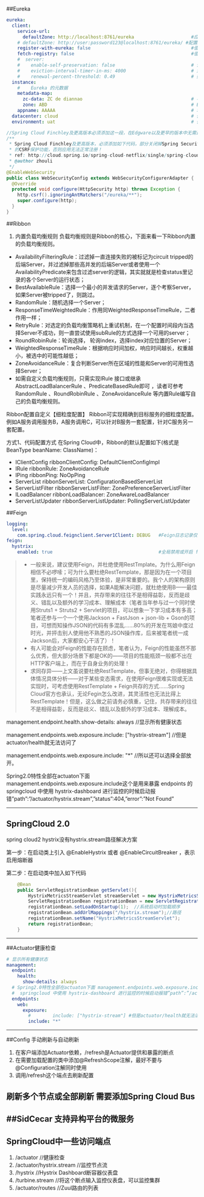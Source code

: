 ##Eureka
```yaml 
eureka:
  client:
    service-url:
      defaultZone: http://localhost:8761/eureka                     #应用的主机名称
    # defaultZone: http://user:password123@localhost:8761/eureka/ #配置SpringSecurity
    register-with-eureka: false                                     #值为false意味着自身仅作为服务器，不作为客户端
    fetch-registry: false                                           #值为false意味着无需注册自身
    #  server:
    #    enable-self-preservation: false                            # 设为false，关闭自我保护
    #    eviction-interval-timer-in-ms: 4000                        # 清理间隔（单位毫秒，默认是60*1000）
    #    renewal-percent-threshold: 0.49                            # 如果您只想在demo / dev环境中部署，您可以将eureka.server.renewalPercentThreshold设置为0.49，因此当您单独启动Eureka服务器时，阈值将为0。
  instance:
    #    Eureka 的元数据
    metadata-map:
      zc-data: ZC de diannao                                        # 不会影响客户端
      zone: ABD                                                     # Eureka可以理解的元数据，可以影响客户端
    appname: AAAAA                                                  # 填坑 Swagger：配置和spring.application.name 冲突
  datacenter: cloud                                                 # 修改Eureka监控页面的System Status Data center
  environment: uat                                                  # 修改Eureka监控页面的System Status Environment
```

```java
//Spring Cloud Finchley及更高版本必须添加这一段，在Edgware以及更早的版本中无需这一步骤。
/**
 * Spring Cloud Finchley及更高版本，必须添加如下代码，部分关闭掉Spring Security
 * 的CSRF保护功能，否则应用无法正常注册！
 * ref: http://cloud.spring.io/spring-cloud-netflix/single/spring-cloud-netflix.html#_securing_the_eureka_server
 * @author zhouli
 */
@EnableWebSecurity
public class WebSecurityConfig extends WebSecurityConfigurerAdapter {
  @Override
  protected void configure(HttpSecurity http) throws Exception {
    http.csrf().ignoringAntMatchers("/eureka/**");
    super.configure(http);
  }
}
```

##Ribbon
1. 内置负载均衡规则
负载均衡规则是Ribbon的核心，下面来看一下Ribbon内置的负载均衡规则。

- AvailabilityFilteringRule：过滤掉一直连接失败的被标记为circuit tripped的后端Server，并过滤掉那些高并发的后端Server或者使用一个AvailabilityPredicate来包含过滤server的逻辑，其实就就是检查status里记录的各个Server的运行状态；
- BestAvailableRule：选择一个最小的并发请求的Server，逐个考察Server，如果Server被tripped了，则跳过。
- RandomRule：随机选择一个Server；
- ResponseTimeWeightedRule：作用同WeightedResponseTimeRule，二者作用一样；
- RetryRule：对选定的负载均衡策略机上重试机制，在一个配置时间段内当选择Server不成功，则一直尝试使用subRule的方式选择一个可用的server；
- RoundRobinRule：轮询选择， 轮询index，选择index对应位置的Server；
- WeightedResponseTimeRule：根据响应时间加权，响应时间越长，权重越小，被选中的可能性越低；
- ZoneAvoidanceRule：复合判断Server所在区域的性能和Server的可用性选择Server；
- 如需自定义负载均衡规则，只需实现IRule 接口或继承AbstractLoadBalancerRule 、PredicateBasedRule即可 ，读者可参考RandomRule 、RoundRobinRule 、ZoneAvoidanceRule 等内置Rule编写自己的负载均衡规则。

Ribbon配置自定义【细粒度配置】
Ribbon可实现精确到目标服务的细粒度配置。例如A服务调用服务B，A服务调用C，可以针对B服务一套配置，针对C服务另一套配置。

方式1、代码配置方式
在Spring Cloud中，Ribbon的默认配置如下(格式是BeanType beanName: ClassName)：

- IClientConfig ribbonClientConfig: DefaultClientConfigImpl
- IRule ribbonRule: ZoneAvoidanceRule
- IPing ribbonPing: NoOpPing
- ServerList<Server> ribbonServerList: ConfigurationBasedServerList
- ServerListFilter<Server> ribbonServerListFilter: ZonePreferenceServerListFilter
- ILoadBalancer ribbonLoadBalancer: ZoneAwareLoadBalancer
- ServerListUpdater ribbonServerListUpdater: PollingServerListUpdater

##Feign
```yaml
logging:
  level:
    com.spring.cloud.feignclient.Server1Client: DEBUG   #Feign日志记录仅响应DEBUG级别。
feign:
  hystrix:
    enabled: true                                       #全局禁用或开启 feign默认hystrix是false不开启的
```
> * 一般来说，建议使用Feign，并杜绝使用RestTmplate。为什么用Feign相信不必啰嗦；可为什么要杜绝RestTemplate，那是因为在一个项目里，保持统一的编码风格乃至体验，是非常重要的。我个人的架构原则是尽量减少开发人员的选择，如果A能解决问题，就杜绝使用B——最佳实践永远只有一个！并且，共存带来的往往不是相得益彰，反而是歧义、错乱以及额外的学习成本、理解成本（笔者当年参与过一个同时使用Struts1 + Struts2 + Servlet的项目，可以想象一下学习成本有多高；笔者还参与一个一个使用Jackson + FastJson + json-lib + Gson的项目，可想而知操作JSON的代码有多混乱……80%的开发在骂娘中度过时光，并抨击别人使用他不熟悉的JSON操作库，后来被笔者统一成Jackson后，大家都安心干活了）！
> * 有人可能会对Feign的性能存在顾虑，笔者认为，Feign的性能虽然不那么优秀，但大部分场景下都是OK的——项目的性能瓶颈一般都不出在HTTP客户端上，而在于自身业务的处理！
> * 求同存异——上文虽说要杜绝RestTemplate，但事无绝对，你得根据具体情况具体分析——对于某些变态需求，在使用Feign很难实现或无法实现时，可考虑使用RestTemplate + Feign共存的方式……Spring Cloud官方也承认，无论Fegin怎么改进，其灵活性也无法比得上RestTemplate！但是，这么做之前请务必慎重，记住，共存带来的往往不是相得益彰，反而是歧义、错乱以及额外的学习成本、理解成本。

management.endpoint.health.show-details: always //显示所有健康状态

management.endpoints.web.exposure.include: ["hystrix-stream"]   //但是actuator/health就无法访问了

management.endpoints.web.exposure.include: "*"  //所以还可以选择全部放开。

Spring2.0特性全部在actuaton下面 management.endpoints.web.exposure.include这个是用来暴露 endpoints 的
springcloud 中使用 hystrix-dashboard 进行监控的时候启动报错”path”:”/actuator/hystrix.stream”,”status”:404,”error”:”Not Found”

---
## SpringCloud 2.0
spring cloud2 hystrix没有hystrix.stream路径解决方案

第一步：在启动类上引入
@EnableHystrix 或者 @EnableCircuitBreaker ，表示启用熔断器

第二步：在启动类中加入如下代码
```java
    @Bean
    public ServletRegistrationBean getServlet(){
        HystrixMetricsStreamServlet streamServlet = new HystrixMetricsStreamServlet();
        ServletRegistrationBean registrationBean = new ServletRegistrationBean(streamServlet);
        registrationBean.setLoadOnStartup(1);  //系统启动时加载顺序
        registrationBean.addUrlMappings("/hystrix.stream");//路径
        registrationBean.setName("HystrixMetricsStreamServlet");
        return registrationBean;
    }
```

---
##Actuator健康检查
```yaml
# 显示所有健康状态
management:
  endpoint:
    health:
      show-details: always
  # Spring2.0特性全部在actuaton下面 management.endpoints.web.exposure.include这个是用来暴露 endpoints 的
  #  springcloud 中使用 hystrix-dashboard 进行监控的时候启动报错”path”:”/actuator/hystrix.stream”,”status”:404,”error”:”Not Found”
  endpoints:
    web:
      exposure:
        #        include: ["hystrix-stream"] #但是actuator/health就无法访问了，所以还可以选择全部放开。
        include: "*"
```
---
##Config 手动刷新与自动刷新
1. 在客户端添加Actuator依赖，/refresh是Actuator提供和暴露的断点
2. 在需要加载配置的类中添加@RefreshScope注解，最好不要与@Configuration注解同时使用
3. 调用/refresh这个端点去刷新配置

刷新多个节点或全部刷新
需要添加Spring Cloud Bus
---
##SidCecar 支持异构平台的微服务
---
## SpringCloud中一些访问端点
1. /actuator   //健康检查
2. /actuator/hystrix.stream //监控节点流
3. /hystrix   //Hystrix Dashboard断容器仪表盘 
4. /turbine.stream //将这个断点输入监控仪表盘，可以监控集群
5. /actuator/routes //Zuul路由的列表